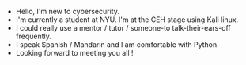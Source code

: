 - Hello, I'm new to cybersecurity.
- I'm currently a student at NYU.  I'm at the CEH stage using Kali linux.
- I could really use a mentor / tutor / someone-to talk-their-ears-off frequently.   
- I speak Spanish / Mandarin and I am comfortable with Python.
- Looking forward to meeting you all ! 

<!---
CITY-NYC/CITY-NYC is a ✨ special ✨ repository because its `README.md` (this file) appears on your GitHub profile.
You can click the Preview link to take a look at your changes.
--->
